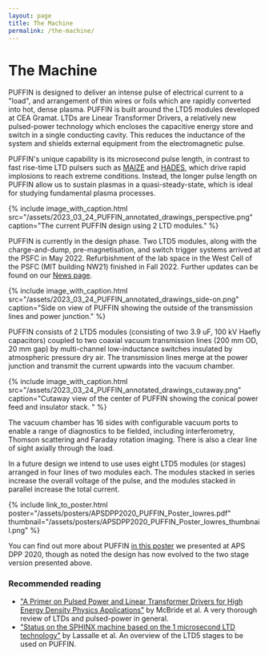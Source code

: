 ```yaml
---
layout: page
title: The Machine
permalink: /the-machine/
---
```


# The Machine

PUFFIN is designed to deliver an intense pulse of electrical current to a "load", and arrangement of thin wires or foils which are rapidly converted into hot, dense plasma. PUFFIN is built around the LTD5 modules developed at CEA Gramat. LTDs are Linear Transformer Drivers, a relatively new pulsed-power technology which encloses the capacitive energy store and switch in a single conducting cavity. This reduces the inductance of the system and shields external equipment from the electromagnetic pulse.

PUFFIN's unique capability is its microsecond pulse length, in contrast to fast rise-time LTD pulsers such as [MAIZE](https://plasmabay.engin.umich.edu/research/michigan-accelerator-for-inductive-z-pinch-experiments-maize/) and [HADES](http://gourdain.pas.rochester.edu/index.php/research/experiment/hades), which drive rapid implosions to reach extreme conditions. Instead, the longer pulse length on PUFFIN allow us to sustain plasmas in a quasi-steady-state, which is ideal for studying fundamental plasma processes.

{% include image_with_caption.html src="/assets/2023_03_24_PUFFIN_annotated_drawings_perspective.png" caption="The current PUFFIN design using 2 LTD modules." %}

PUFFIN is currently in the design phase. Two LTD5 modules, along with the charge-and-dump, pre-magnetisation, and switch trigger systems arrived at the PSFC in May 2022. Refurbishment of the lab space in the West Cell of the PSFC (MIT building NW21) finished in Fall 2022. Further updates can be found on our [News page](https://puffin.mit.edu/news/).

{% include image_with_caption.html src="/assets/2023_03_24_PUFFIN_annotated_drawings_side-on.png" caption="Side on view of PUFFIN showing the outside of the transmission lines and power junction." %}

PUFFIN consists of 2 LTD5 modules (consisting of two 3.9 uF, 100 kV Haefly capacitors) coupled to two coaxial vacuum transmission lines (200 mm OD, 20 mm gap) by multi-channel low-inductance switches insulated by atmospheric pressure dry air.
The transmission lines merge at the power junction and transmit the current upwards into the vacuum chamber.

{% include image_with_caption.html src="/assets/2023_03_24_PUFFIN_annotated_drawings_cutaway.png" caption="Cutaway view of the center of PUFFIN showing the conical power feed and insulator stack. " %}

The vacuum chamber has 16 sides with configurable vacuum ports to enable a range of diagnostics to be fielded, including interferometry, Thomson scattering and Faraday rotation imaging. There is also a clear line of sight axially through the load.

In a future design we intend to use uses eight LTD5 modules (or stages) arranged in four lines of two modules each. The modules stacked in series increase the overall voltage of the pulse, and the modules stacked in parallel increase the total current.

  {% include link_to_poster.html
            poster="/assets/posters/APSDPP2020_PUFFIN_Poster_lowres.pdf"
            thumbnail="/assets/posters/APSDPP2020_PUFFIN_Poster_lowres_thumbnail.png"
        %}

You can find out more about PUFFIN <a href="/assets/posters/APSDPP2020_PUFFIN_Poster_lowres.pdf">in this poster</a> we presented at APS DPP 2020, though as noted the design has now evolved to the two stage version presented above.


### Recommended reading
- ["A Primer on Pulsed Power and Linear Transformer Drivers for High Energy Density Physics Applications"](https://spiral.imperial.ac.uk/handle/10044/1/64848) by McBride et al. A very thorough review of LTDs and pulsed-power in general.
- ["Status on the SPHINX machine based on the 1 microsecond LTD technology"](https://ieeexplore.ieee.org/document/4651825) by Lassalle et al. An overview of the LTD5 stages to be used on PUFFIN.
